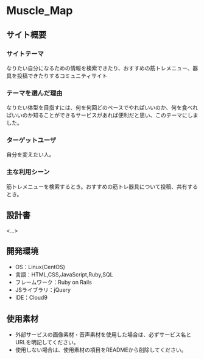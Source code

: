 # Muscle_Map

## サイト概要
### サイトテーマ
なりたい自分になるための情報を検索できたり、おすすめの筋トレメニュー、器具を投稿できたりするコミュニティサイト


### テーマを選んだ理由
なりたい体型を目指すには、何を何回どのペースでやればいいのか、何を食べればいいのか知ることができるサービスがあれば便利だと思い、このテーマにしました。


### ターゲットユーザ
自分を変えたい人。

### 主な利用シーン
筋トレメニューを検索するとき。おすすめの筋トレ器具について投稿、共有するとき。


## 設計書
<...>

## 開発環境
- OS：Linux(CentOS)
- 言語：HTML,CSS,JavaScript,Ruby,SQL
- フレームワーク：Ruby on Rails
- JSライブラリ：jQuery
- IDE：Cloud9

## 使用素材
- 外部サービスの画像素材・音声素材を使用した場合は、必ずサービス名とURLを明記してください。
- 使用しない場合は、使用素材の項目をREADMEから削除してください。